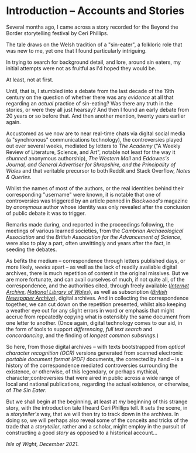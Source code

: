 # Introduction – Accounts and Stories

Several months ago, I came across a story recorded for the Beyond the Border storytelling festival by Ceri Phillips.

The tale draws on the Welsh tradition of a "sin-eater", a folkloric role that was new to me, yet one that I found particularly intriguing.

In trying to search for background detail, and lore, around sin eaters, my initial attempts were not as fruitful as I'd hoped they would be.

At least, not at first.

Until, that is, I stumbled into a debate from the last decade of the 19th century on the question of whether there was any *evidence* at all that regarding an *actual* practice of sin-eating? Was there any truth in the stories, or were they all just hearsay? And then I found an early debate from 20 years or so before that. And then another mention, twenty years earlier again.

Accustomed as we now are to near real-time chats via digital social media (a "synchronous" communications technology), the controversies played out over several weeks, mediated by letters to *The Academy* ("A Weekly Review of Literature, Science, and Art", notable not least for the way it *shunned* anonymous authorship), *The Western Mail* and *Eddowes's Journal, and General Advertiser for Shropshire, and the Principality of Wales* and that veritable precursor to both Reddit and Stack Overflow, *Notes & Queries*.

Whilst the names of most of the authors, or the real identities behind their corresponding "username" were known, it is notable that one of controversies was triggered by an article penned in *Blackwood's* magazine by *anonymous* author whose identity was only revealed after the conclusion of public debate it was to trigger.

Remarks made during, and reported in the proceedings following, the meetings of various learned societies, from the *Cambrian Archaeological Association* and the *British Association for the Advancement of Science*, were also to play a part, often unwittingly and years after the fact, in seeding the debates.

As befits the medium – correspondence through letters published days, or more likely, *weeks* apart – as well as the lack of readily available digital archives, there is much repetition of content in the original missives. But we are more fortunate, and can avail ourselves of much, if not quite all, of the correspondence, and the authorities cited, through freely available ([*Internet Archive*](https://archive.org/), [*National Library of Wales*](https://newspapers.library.wales/)), as well as subscription ([*British Newspaper Archive*](https://www.britishnewspaperarchive.co.uk/)), digital archives. And in collecting the correspondence together, we can cut down on the repetition presented, whilst also keeping a weather eye out for any slight errors in word or emphasis that might accrue from repeatedly copying what is ostensibly the same document from one letter to another. (Once again, digital technology comes to our aid, in the form of tools to support *differencing*, *full text search* and *concordancing*, and the finding of *longest common subsrings*.)

So here, from those digital archives – with texts bootstrapped from *optical character recognition (OCR)* versions generated from scanned electronic *portable document format (PDF)* documents, the corrected by hand – is a history of the correspondence mediated controversies surrounding the existence, or otherwise, of this legendary, or perhaps mythical, character;controversies that were aired in public across a wide range of local and national publications, regarding the actual existence, or otherwise, of *The Sin Eater*.

But we shall begin at the beginning, at least at *my* beginning of this strange story, with the introduction tale I heard Ceri Phillips tell. It sets the scene, in a *storyteller's* way, that we will then try to track down in the archives. In doing so, we will perhaps also reveal some of the conceits and tricks of the trade that a *storyteller*, rather and a scholar, might employ in the pursuit of constructing a good *story* as opposed to a historical account...

*Isle of Wight, December 2021.*
